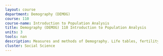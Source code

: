 ```yaml
---
layout: course 
department: Demography (DEMOG)
course: 110
course-name: Introduction to Population Analysis
title: Demography (DEMOG) 110 Introduction to Population Analysis
units: 3
tools: nan
description: Measures and methods of Demography. Life tables, fertility and nuptiality measures, age pyramids, population projection, measures of fertility control.
cluster: Social Science
---
```

